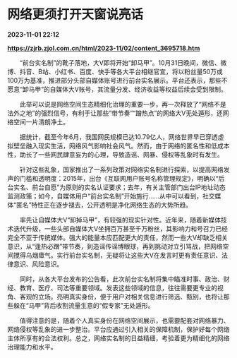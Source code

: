 # 网络更须打开天窗说亮话

**2023-11-01 22:12**

**https://zjrb.zjol.com.cn/html/2023-11/02/content_3695718.htm**

　　“前台实名制”的靴子落地，大V即将开始“卸马甲”。10月31日晚间，微信、微博、抖音、B站、小红书、百度、快手等各大平台相继官宣，将以粉丝量50万或100万为基准，推进部分头部自媒体账号进行前台实名展示。平台还表示，那些不愿意“卸马甲”的自媒体大V账号，其流量分发、经济收益等权益后续会受到限制。

　　此举可以说是网络空间生态精细化治理的重要一步，再一次释放了“网络不是法外之地”的强烈信号，有利于让那些“带节奏”“蹭热点”的网络大V无处遁形，还网络空间一片清朗净土。

　　据统计，截至今年6月，我国网民规模已达10.79亿人，网络世界早已穿透虚拟壁垒融入现实生活，网络风气影响社会风气。然而，由于网络的匿名性和低成本性，助长了一些网民肆意妄为的心理，导致造谣、网暴、侵权等乱象时有发生。

　　针对这些乱象，国家推出了一系列政策对网络实名制进行探索，以提高网络发声的门槛和透明度：2015年，出台《互联网用户账号名称管理规定》，明确以“后台实名、前台自愿”为原则的实名认证要求；去年，有关主管部门出台IP地址动态监测政策；如今，自媒体用户“前台实名制”开始施行……从中可以看到，社交媒体“匿名”特性正在逐步褪去，公开透明是净化网络生态的大势所趋。

　　率先让自媒体大V“卸掉马甲”，有较强的现实针对性。近年来，随着新媒体技术迭代升级，一些头部自媒体大V坐拥百万甚至千万粉丝，其影响力和号召力已经完全不亚于传统媒体。强大的能量本应匹配更大的责任，然而一些大V却缺乏相关意识，从“逢热必蹭”带节奏，到造谣传谣博眼球，再到挑动对立引骂战，把网络空间搅得乌烟瘴气。实行前台实名制，无疑将让这些大V在发言时更有责任意识、法律意识、风险意识。

　　同时，从各大平台发布的公告看，此次前台实名制将集中瞄准时事、政治、财经、教育、医疗、司法等重要领域。发表这些领域的信息，往往需要更专业的视角、客观的立场。亮明真实身份，便于用户对相关信息进行筛选、甄别，也将让那些躲在“马甲”背后收割流量生意的“假专家”无处遁形。

　　值得注意的是，随着个人真实身份在网络空间展示，也需要配套对网络暴力、网络侵权等乱象的进一步整治。平台应通过引入相关的保障机制，保护好每个网络主体所享有的合法权利。总之，网络实名制的日益精细，考验着更为精细化的网络治理能力和水平。